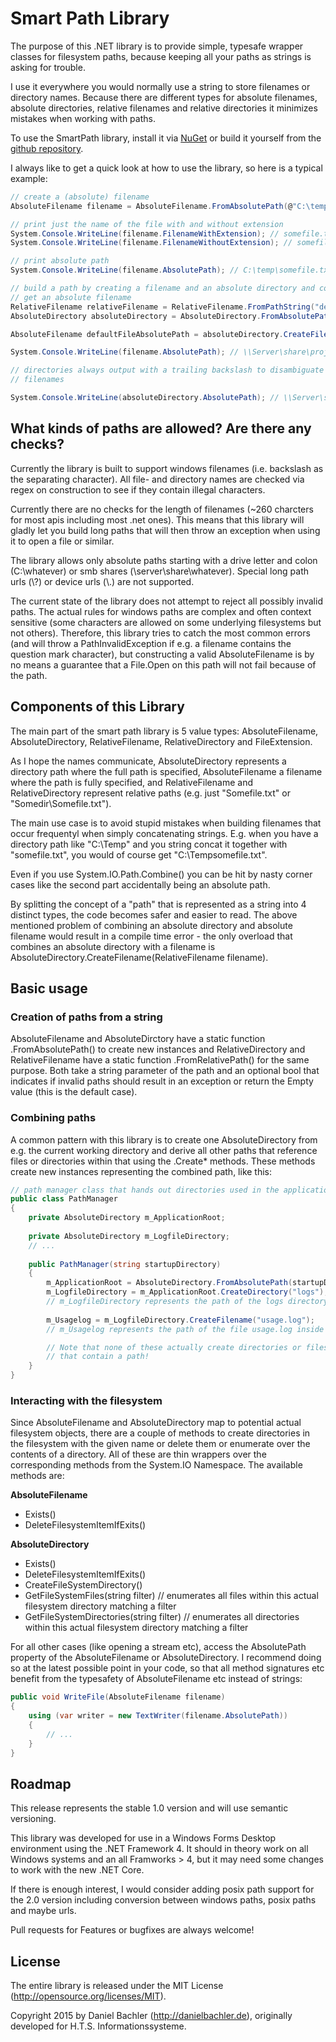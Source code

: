 # Smart Path Library

The purpose of this .NET library is to provide simple, typesafe wrapper classes for filesystem paths, because keeping all your paths as strings is asking for trouble.

I use it everywhere you would normally use a string to store filenames or directory names. Because
there are different types for absolute filenames, absolute directories, relative filenames and 
relative directories it minimizes mistakes when working with paths.

To use the SmartPath library, install it via [NuGet](https://www.nuget.org/packages/smartpath/) or build it yourself from the [github repository](https://github.com/danyx23/smartpath).

I always like to get a quick look at how to use the library, so here is a typical example:

```csharp
// create a (absolute) filename
AbsoluteFilename filename = AbsoluteFilename.FromAbsolutePath(@"C:\temp\somefile.txt");

// print just the name of the file with and without extension
System.Console.WriteLine(filename.FilenameWithExtension); // somefile.txt
System.Console.WriteLine(filename.FilenameWithoutExtension); // somefile

// print absolute path
System.Console.WriteLine(filename.AbsolutePath); // C:\temp\somefile.txt

// build a path by creating a filename and an absolute directory and combining them to
// get an absolute filename
RelativeFilename relativeFilename = RelativeFilename.FromPathString("default.txt");
AbsoluteDirectory absoluteDirectory = AbsoluteDirectory.FromAbsolutePath("\\Server\share\project1");

AbsoluteFilename defaultFileAbsolutePath = absoluteDirectory.CreateFilename(relativeFilename);

System.Console.WriteLine(filename.AbsolutePath); // \\Server\share\project1\default.txt

// directories always output with a trailing backslash to disambiguate their string representation from
// filenames

System.Console.WriteLine(absoluteDirectory.AbsolutePath); // \\Server\share\project1\


```

## What kinds of paths are allowed? Are there any checks?

Currently the library is built to support windows filenames (i.e. backslash as the separating character). 
All file- and directory names are checked via regex on construction to see if they contain illegal characters. 

Currently there are no checks for the length of filenames (~260 charcters for most apis including
most .net ones). This means that this library will gladly let you build long paths that will then throw an exception when using it to open a file or similar.

The library allows only absolute paths starting with a drive letter and colon (C:\whatever) or
smb shares (\\server\share\whatever). Special long path urls (\\?\) or device urls (\\.\) are not supported.

The current state of the library does not attempt to reject all possibly invalid paths. The actual rules for windows paths are complex and often context sensitive (some characters are allowed on some underlying filesystems but not others). Therefore, this library tries to catch the most common errors (and will throw a PathInvalidException if e.g. a filename contains the question mark character), but constructing a valid AbsoluteFilename is by no means a guarantee that a File.Open on this path will not fail because of the path.

## Components of this Library

The main part of the smart path library is 5 value types: AbsoluteFilename, AbsoluteDirectory, RelativeFilename, RelativeDirectory and FileExtension.

As I hope the names communicate, AbsoluteDirectory represents a directory path where the full path is specified, AbsoluteFilename a filename where the path is fully specified, and RelativeFilename and RelativeDirectory represent relative paths (e.g. just "Somefile.txt" or "Somedir\Somefile.txt").

The main use case is to avoid stupid mistakes when building filenames that occur frequentyl when simply concatenating strings. E.g. when you have a directory path like "C:\Temp" and you string concat it together with "somefile.txt", you would of course get "C:\Tempsomefile.txt". 

Even if you use System.IO.Path.Combine() you can be hit by nasty corner cases like the second part accidentally being an absolute path. 

By splitting the concept of a "path" that is represented as a string into 4 distinct types, the code becomes safer and easier to read. The above mentioned problem of combining an absolute directory and absolute filename would result in a compile time error - the only overload that combines an absolute directory with a filename is AbsoluteDirectory.CreateFilename(RelativeFilename filename). 

## Basic usage

### Creation of paths from a string

AbsoluteFilename and AbsoluteDirctory have a static function .FromAbsolutePath() to create new instances and RelativeDirectory and RelativeFilename have a static function .FromRelativePath() for the same purpose. Both take a string parameter of the path and an optional bool that indicates if invalid paths should result in an exception or return the Empty value (this is the default case).

### Combining paths

A common pattern with this library is to create one AbsoluteDirectory from e.g. the current working directory and derive all other paths that reference files or directories within that using the .Create* methods. These methods create new instances representing the combined path, like this:

```csharp
// path manager class that hands out directories used in the application
public class PathManager
{
    private AbsoluteDirectory m_ApplicationRoot;
    
    private AbsoluteDirectory m_LogfileDirectory;
    // ...
    
    public PathManager(string startupDirectory)
    {
        m_ApplicationRoot = AbsoluteDirectory.FromAbsolutePath(startupDirectory);
        m_LogfileDirectory = m_ApplicationRoot.CreateDirectory("logs"); 
		// m_LogfileDirectory represents the path of the logs directory inside the application root
        
		m_Usagelog = m_LogfileDirectory.CreateFilename("usage.log");
		// m_Usagelog represents the path of the file usage.log inside the logs directory

		// Note that none of these actually create directories or files, they are just like string
		// that contain a path!
    }
}
```

### Interacting with the filesystem

Since AbsoluteFilename and AbsoluteDirectory map to potential actual filesystem objects, there are a couple of methods to create directories in the filesystem with the given name or delete them or enumerate over the contents of a directory. All of these are thin wrappers over the corresponding methods from the System.IO Namespace. The available methods are:

**AbsoluteFilename**

 * Exists()
 * DeleteFilesystemItemIfExits()

**AbsoluteDirectory**
 * Exists()
 * DeleteFilesystemItemIfExits()
 * CreateFileSystemDirectory()
 * GetFileSystemFiles(string filter) // enumerates all files within this actual filesystem directory matching a filter
 * GetFileSystemDirectories(string filter) // enumerates all directories within this actual filesystem directory matching a filter

For all other cases (like opening a stream etc), access the AbsolutePath property of the AbsoluteFilename or AbsoluteDirectory. I recommend doing so at the latest possible point in your code, so that all method signatures etc benefit from the typesafety of AbsoluteFilename etc instead of strings:

```csharp
public void WriteFile(AbsoluteFilename filename)
{
	using (var writer = new TextWriter(filename.AbsolutePath))
	{
		// ...
	}
}
```

## Roadmap

This release represents the stable 1.0 version and will use semantic versioning.

This library was developed for use in a Windows Forms Desktop environment using the .NET Framework 4. It should in theory work on all Windows systems and an all Framworks > 4, but it may need some changes to work with the new .NET Core.

If there is enough interest, I would consider adding posix path support for the 2.0 version including conversion between windows paths, posix paths and maybe urls.

Pull requests for Features or bugfixes are always welcome!

## License

The entire library is released under the MIT License (http://opensource.org/licenses/MIT).

Copyright 2015 by Daniel Bachler (http://danielbachler.de), originally developed for H.T.S. Informationssysteme.